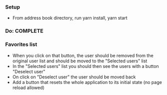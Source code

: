 ### Setup
* From address book directory, run yarn install, yarn start

### Do: COMPLETE
<!-- * Import the array of users into index.js -->
<!-- * Create a folder in src called components to hold all our components -->
<!-- * Create the UserDetail and ListOfUsers functional components -->
<!-- * Import and use components in App -->
<!-- * Send the user array into Apps and then into ListOfUsers
* Send the first user from the array down into the UserDetail component -->

### Favorites list
<!-- * Create another list of users with the headline "Selected users" next to the other list -->
<!-- * Initially, this list should show "No users selected" -->
<!-- * Add a button to the existing list of users with the label "Select user" -->
* When you click on that button, the user should be removed from the original user list and should be moved to the "Selected users" list
* In the "Selected users" list you should then see the users with a button "Deselect user"
* On click on "Deselect user" the user should be moved back
* Add a button that resets the whole application to its initial state (no page reload allowed)
